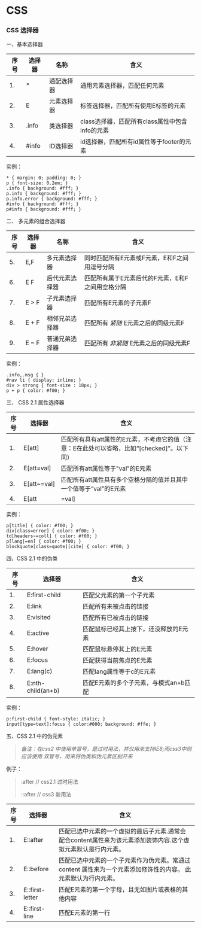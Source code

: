 # CSS

### CSS 选择器

一、基本选择器

序号| 选择器 | 名称 | 含义
-|-|-|-
1. | * | 通配选择器 | 通用元素选择器，匹配任何元素
2. | E | 元素选择器 | 标签选择器，匹配所有使用E标签的元素
3. | .info | 类选择器 | class选择器，匹配所有class属性中包含info的元素
4. | #info | ID选择器 | id选择器，匹配所有id属性等于footer的元素

实例：

    * { margin: 0; padding: 0; }
    p { font-size: 0.2em; }
    .info { background: #fff; }
    p.info { background: #fff; }
    p.info.error { background: #fff; }
    #info { background: #fff; }
    p#info { background: #fff; }

二、 多元素的组合选择器

序号| 选择器 | 名称 | 含义
-|-|-|-
5. | E,F | 多元素选择器 | 同时匹配所有E元素或F元素，E和F之间用逗号分隔
6. | E F | 后代元素选择器 | 匹配所有属于E元素后代的F元素，E和F之间用空格分隔
7. | E > F | 子元素选择器 | 匹配所有E元素的子元素F
8. | E + F | 相邻兄弟选择器 | 匹配所有 *紧随* E元素之后的同级元素F
9. | E ~ F | 普通兄弟选择器 | 匹配所有 *非紧随* E元素之后的同级元素F

实例：

    .info,.msg { }
    #nav li { display: inline; }
    div > strong { font-size : 18px; }
    p + p { color: #f00; }

三、 CSS 2.1 属性选择器

序号 | 选择器 | 含义
-|-|-
1. | E[att] | 匹配所有具有att属性的E元素，不考虑它的值（注意：E在此处可以省略，比如“[checked]”。以下同）
2. | E[att=val] | 匹配所有att属性等于"val"的E元素
3. | E[att~=val] | 匹配所有att属性具有多个空格分隔的值并且其中一个值等于“val”的E元素
4. | E[att|=val] | 匹配所有att属性具有多个连字号分隔的值并且其中一个值以"val"开头的的E元素，主要用于lang属性，比如"en"、"en-us"、"en-gb"等等

实例：

    p[title] { color: #f00; }
    div[class=error] { color: #f00; }
    td[headers~=coll] { color: #f00; }
    p[lang|=en] { color: #f00; }
    blockquote[class=quote][cite] { color: #f00; }

四、CSS 2.1 中的伪类

序号 | 选择器 | 含义
-|-|-    
1. | E:first-child | 匹配父元素的第一个子元素
2. | E:link | 匹配所有未被点击的链接
3. | E:visited | 匹配所有已被点击的链接
4. | E:active | 匹配鼠标已经其上按下，还没释放的E元素
5. | E:hover | 匹配鼠标悬停其上的E元素
6. | E:focus | 匹配获得当前焦点的E元素
7. | E:lang(c) | 匹配lang属性等于c的E元素
8. | E:nth-child(an+b) | 匹配E元素的多个子元素，与模式an+b匹配

实例：

    p:first-child { font-style: italic; }
    input[type=text]:focus { color:#000; background: #ffe; }

五、CSS 2.1 中的伪元素
>*备注：在css2 中使用单冒号，是过时用法，并仅用来支持IE8;而css3中则应该使用 双冒号，用来将伪类和伪元素区别开来*

例子：
> :after  // css2.1 过时用法
>
> ::after  // css3 新用法

序号 | 选择器 | 含义 
-|-|-    
1. | E::after | 匹配已选中元素的一个虚拟的最后子元素.通常会配合content属性来为该元素添加装饰内容.这个虚拟元素默认是行内元素。
2. | E::before | 匹配已选中元素的一个子元素作为伪元素。常通过 content 属性来为一个元素添加修饰性的内容。 此元素默认为行内元素。
3. | E::first-letter | 匹配E元素的第一个字母，且无如图片或表格的其他内容
4. | E::first-line | 匹配E元素的第一行

